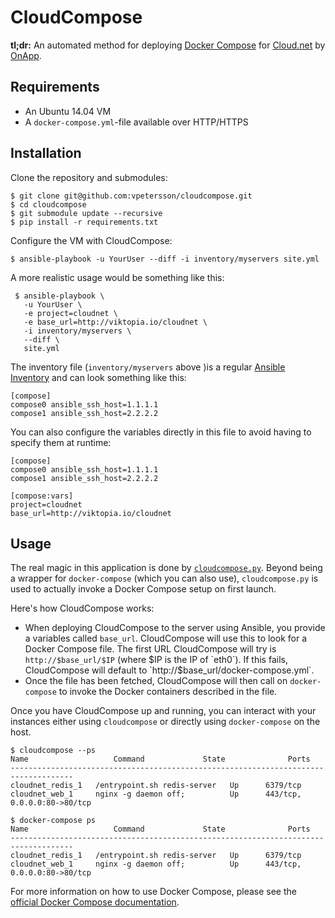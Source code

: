 # CloudCompose

**tl;dr:** An automated method for deploying [Docker Compose](https://docs.docker.com/compose/) for [Cloud.net](http://cloud.net) by [OnApp](https://onapp.com/).

## Requirements

 * An Ubuntu 14.04 VM
 * A `docker-compose.yml`-file available over HTTP/HTTPS

## Installation

Clone the repository and submodules:

```
$ git clone git@github.com:vpetersson/cloudcompose.git
$ cd cloudcompose
$ git submodule update --recursive
$ pip install -r requirements.txt
```

Configure the VM with CloudCompose:

`$ ansible-playbook -u YourUser --diff -i inventory/myservers site.yml`

A more realistic usage would be something like this:

 ```
  $ ansible-playbook \
    -u YourUser \
    -e project=cloudnet \
    -e base_url=http://viktopia.io/cloudnet \
    -i inventory/myservers \
    --diff \
    site.yml
 ```

The inventory file (`inventory/myservers` above )is a regular [Ansible Inventory](https://docs.ansible.com/ansible/intro_inventory.html) and can look something like this:

```
[compose]
compose0 ansible_ssh_host=1.1.1.1
compose1 ansible_ssh_host=2.2.2.2
```

You can also configure the variables directly in this file to avoid having to specify them at runtime:

```
[compose]
compose0 ansible_ssh_host=1.1.1.1
compose1 ansible_ssh_host=2.2.2.2

[compose:vars]
project=cloudnet
base_url=http://viktopia.io/cloudnet
```

## Usage

The real magic in this application is done by [`cloudcompose.py`](https://github.com/vpetersson/cloudcompose/blob/master/roles/cloudcompose/files/cloudcompose.py). Beyond being a wrapper for `docker-compose` (which you can also use), `cloudcompose.py` is used to actually invoke a Docker Compose setup on first launch.

Here's how CloudCompose works:

 * When deploying CloudCompose to the server using Ansible, you provide a variables called `base_url`. CloudCompose will use this to look for a Docker Compose file. The first URL CloudCompose will try is `http://$base_url/$IP` (where $IP is the IP of `eth0`). If this fails, CloudCompose will default to `http://$base_url/docker-compose.yml`.
 * Once the file has been fetched, CloudCompose will then call on `docker-compose` to invoke the Docker containers described in the file.

Once you have CloudCompose up and running, you can interact with your instances either using `cloudcompose` or directly using `docker-compose` on the host.

```
$ cloudcompose --ps
Name                   Command             State              Ports
------------------------------------------------------------------------------------
cloudnet_redis_1   /entrypoint.sh redis-server   Up      6379/tcp
cloudnet_web_1     nginx -g daemon off;          Up      443/tcp, 0.0.0.0:80->80/tcp
```

```
$ docker-compose ps
Name                   Command             State              Ports
------------------------------------------------------------------------------------
cloudnet_redis_1   /entrypoint.sh redis-server   Up      6379/tcp
cloudnet_web_1     nginx -g daemon off;          Up      443/tcp, 0.0.0.0:80->80/tcp
```

For more information on how to use Docker Compose, please see the [official Docker Compose documentation](https://docs.docker.com/compose/).
